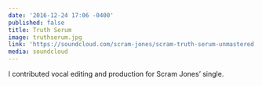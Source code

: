 ```yaml
---
date: '2016-12-24 17:06 -0400'
published: false
title: Truth Serum
image: truthserum.jpg
link: 'https://soundcloud.com/scram-jones/scram-truth-serum-unmastered'
media: soundcloud
---
```

I contributed vocal editing and production for Scram Jones’ single.
